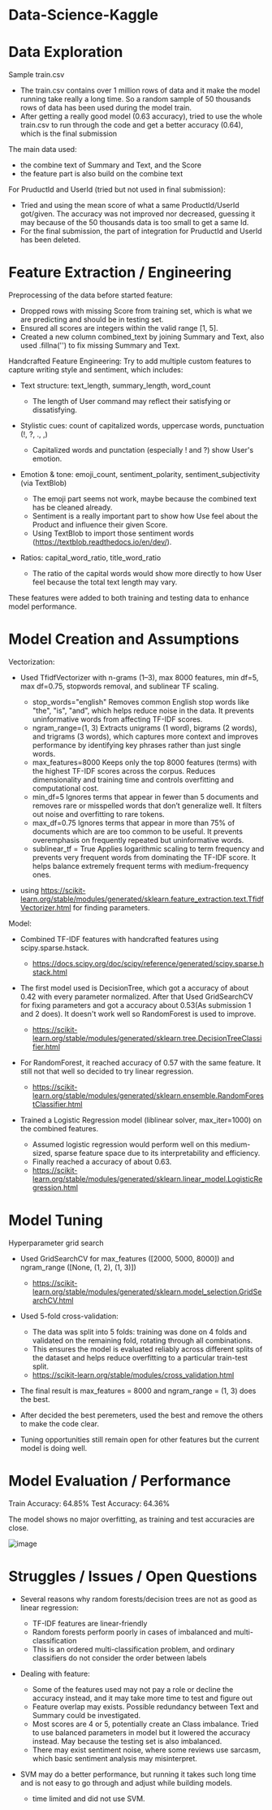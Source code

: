 # Data-Science-Kaggle

# Data Exploration
Sample train.csv
- The train.csv contains over 1 million rows of data and it make the model running take really a long time. So a random sample of 50 thousands rows of data has been used during the model train.
- After getting a really good model (0.63 accuracy), tried to use the whole train.csv to run through the code and get a better accuracy (0.64), which is the final submission

The main data used:
-  the combine text of Summary and Text, and the Score
-  the feature part is also build on the combine text

For PruductId and UserId (tried but not used in final submission):
- Tried and using the mean score of what a same ProductId/UserId got/given. The accuracy was not improved nor decreased, guessing it may because of the 50 thousands data is too small to get a same Id.
- For the final submission, the part of integration for PruductId and UserId has been deleted.


# Feature Extraction / Engineering

Preprocessing of the data before started feature:
- Dropped rows with missing Score from training set, which is what we are predicting and should be in testing set.
- Ensured all scores are integers within the valid range [1, 5].
- Created a new column combined_text by joining Summary and Text, also used .fillna('') to fix missing Summary and Text.

Handcrafted Feature Engineering:
Try to add multiple custom features to capture writing style and sentiment, which includes:
- Text structure: text_length, summary_length, word_count
  - The length of User command may reflect their satisfying or dissatisfying.

- Stylistic cues: count of capitalized words, uppercase words, punctuation (!, ?, ., ,)
  - Capitalized words and punctation (especially ! and ?) show User's emotion.

- Emotion & tone: emoji_count, sentiment_polarity, sentiment_subjectivity (via TextBlob)
  - The emoji part seems not work, maybe because the combined text has be cleaned already.
  - Sentiment is a really important part to show how Use feel about the Product and influence their given Score.
  - Using TextBlob to import those sentiment words (https://textblob.readthedocs.io/en/dev/).

- Ratios: capital_word_ratio, title_word_ratio
  - The ratio of the capital words would show more directly to how User feel because the total text length may vary.

These features were added to both training and testing data to enhance model performance.


# Model Creation and Assumptions

Vectorization:
- Used TfidfVectorizer with n-grams (1–3), max 8000 features, min df=5, max df=0.75, stopwords removal, and sublinear TF scaling.
  - stop_words="english"
    Removes common English stop words like "the", "is", "and", which helps reduce noise in the data. It prevents uninformative words from affecting TF-IDF scores.
  - ngram_range=(1, 3)
    Extracts unigrams (1 word), bigrams (2 words), and trigrams (3 words), which captures more context and improves performance by identifying key phrases rather than just single words.
  - max_features=8000
    Keeps only the top 8000 features (terms) with the highest TF-IDF scores across the corpus. Reduces dimensionality and training time and controls overfitting and computational cost.
  - min_df=5
    Ignores terms that appear in fewer than 5 documents and removes rare or misspelled words that don’t generalize well. It filters out noise and overfitting to rare tokens.
  - max_df=0.75
    Ignores terms that appear in more than 75% of documents which are are too common to be useful. It prevents overemphasis on frequently repeated but uninformative words.
  - sublinear_tf = True
    Applies logarithmic scaling to term frequency and prevents very frequent words from dominating the TF-IDF score. It helps balance extremely frequent terms with medium-frequency ones.
    
- using https://scikit-learn.org/stable/modules/generated/sklearn.feature_extraction.text.TfidfVectorizer.html for finding parameters.


Model:
- Combined TF-IDF features with handcrafted features using scipy.sparse.hstack.
  - https://docs.scipy.org/doc/scipy/reference/generated/scipy.sparse.hstack.html
  
- The first model used is DecisionTree, which got a accuracy of about 0.42 with every parameter normalized. After that Used GridSearchCV for fixing parameters and got a accuracy about 0.53(As submission 1 and 2 does). It doesn't work well so RandomForest is used to improve.
  - https://scikit-learn.org/stable/modules/generated/sklearn.tree.DecisionTreeClassifier.html
- For RandomForest, it reached accuracy of 0.57 with the same feature. It still not that well so decided to try linear regression.
  - https://scikit-learn.org/stable/modules/generated/sklearn.ensemble.RandomForestClassifier.html

- Trained a Logistic Regression model (liblinear solver, max_iter=1000) on the combined features.
  - Assumed logistic regression would perform well on this medium-sized, sparse feature space due to its interpretability and efficiency.
  - Finally reached a accuracy of about 0.63.
  - https://scikit-learn.org/stable/modules/generated/sklearn.linear_model.LogisticRegression.html


# Model Tuning
Hyperparameter grid search
- Used GridSearchCV for max_features ([2000, 5000, 8000]) and ngram_range ([None, (1, 2), (1, 3)])
  - https://scikit-learn.org/stable/modules/generated/sklearn.model_selection.GridSearchCV.html
- Used 5-fold cross-validation:
  - The data was split into 5 folds: training was done on 4 folds and validated on the remaining fold, rotating through all combinations.
  - This ensures the model is evaluated reliably across different splits of the dataset and helps reduce overfitting to a particular train-test split.
  - https://scikit-learn.org/stable/modules/cross_validation.html

- The final result is max_features = 8000 and ngram_range = (1, 3) does the best.
- After decided the best peremeters, used the best and remove the others to make the code clear.

- Tuning opportunities still remain open for other features but the current model is doing well.


# Model Evaluation / Performance
Train Accuracy: 64.85%
Test Accuracy: 64.36%

The model shows no major overfitting, as training and test accuracies are close.

![image](https://github.com/user-attachments/assets/61876c1e-61e3-4a26-98c6-89099fd90cd3)



# Struggles / Issues / Open Questions
- Several reasons why random forests/decision trees are not as good as linear regression:
  - TF-IDF features are linear-friendly
  - Random forests perform poorly in cases of imbalanced and multi-classification
  - This is an ordered multi-classification problem, and ordinary classifiers do not consider the order between labels
 
- Dealing with feature:
  - Some of the features used may not pay a role or decline the accuracy instead, and it may take more time to test and figure out
  - Feature overlap may exists. Possible redundancy between Text and Summary could be investigated.
  - Most scores are 4 or 5, potentially create an Class imbalance. Tried to use balanced parameters in model but it lowered the accuracy instead. May because the testing set is also imbalanced.
  - There may exist sentiment noise, where some reviews use sarcasm, which basic sentiment analysis may misinterpret.

- SVM may do a better performance, but running it takes such long time and is not easy to go through and adjust while building models.
  - time limited and did not use SVM.



